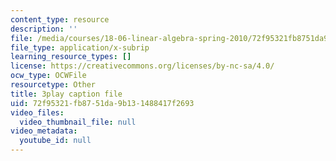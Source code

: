 ```yaml
---
content_type: resource
description: ''
file: /media/courses/18-06-linear-algebra-spring-2010/72f95321fb8751da9b131488417f2693_HgC1l_6ySkc.vtt
file_type: application/x-subrip
learning_resource_types: []
license: https://creativecommons.org/licenses/by-nc-sa/4.0/
ocw_type: OCWFile
resourcetype: Other
title: 3play caption file
uid: 72f95321-fb87-51da-9b13-1488417f2693
video_files:
  video_thumbnail_file: null
video_metadata:
  youtube_id: null
---
```

